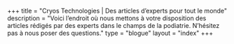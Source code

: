 +++
title = "Cryos Technologies | Des articles d’experts pour tout le monde"
description = "Voici l’endroit où nous mettons à votre disposition des articles rédigés par des experts dans le champs de la podiatrie. N’hésitez pas à nous poser des questions."
type = "blogue"
layout = "index"
+++
